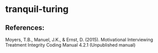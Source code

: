 # tranquil-turing

## References:
Moyers, T.B., Manuel, J.K., & Ernst, D. (2015). Motivational Interviewing Treatment Integrity Coding Manual 4.2.1 (Unpublished manual) 